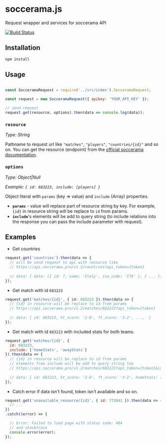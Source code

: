 # soccerama.js
Request wrapper and services for soccerama API

[![Build Status](https://travis-ci.org/noveogroup-amorgunov/soccerama.js.svg?branch=master)](https://travis-ci.org/noveogroup-amorgunov/soccerama.js)

## Installation

```js
npm install 
```

## Usage

```javascript

const SocceramaRequest = require('../src/index').SocceramaRequest;

const request = new SocceramaRequest({ apikey: 'YOUR_API_KEY' });

// send request
request.get(resource, options).then(data => console.log(data));
```

### `resource`
*Type: String*

Pathname to request url like `"matches"`, `"players"`, `"countries/{id}"` and so on. 
You can get the resource (endpoint) from the [official soccerama documentation](https://soccerama.pro/docs/1.2).

### `options`
*Type: Object|Null*

*Example: `{ id: 683223, include: [players] }`* 

Object literal with `params` (key => value) and `include` (Array) properties. 

- **`params`** - value will replace part of resource string by key. For example, `{id}` in resource string will be replace to `id` from params.
- **`include`**'s elements will be add to query string (to include relations into the response you can pass the include parameter with request).

## Examples

- Get countries

```javascript
request.get('countries').then(data => {
  // will be send request to api with resource like
  // https://api.soccerama.pro/v1.2/countries?api_token={token}
  
  // data: { data: [{ id: 7, name: 'Italy', iso_code: 'ITA' }, { ... }] }
});
```

- Get match with id `683223`

```javascript
request.get('matches/{id}', { id: 683223 }).then(data => {
  // {id} in resource will be replace to id from params
  // https://api.soccerama.pro/v1.2/matches/683223?api_token={token}
  
  // data: { id: 683223, ht_score: '2-0', ft_score: '3-2', ...,  }
});
```

- Get match with id `683223` with included stats for both teams.

```javascript
request.get('matches/{id}', {
  id: 683223,
  include: ['homeStats', 'awayStats']
}).then(data => {
  // {id} in resource will be replace to id from params
  // elements from include will be add to query string too
  // https://api.soccerama.pro/v1.2/matches/683223?api_token={token}&include=homeStats,awayStats
  
  // data: { id: 683223, ht_score: '2-0', ft_score: '3-2', homeStats: { ... }, awayStats: { ... }, ...  }
});

```

- Catch error if data isn't found, token isn't available and so on.

```javascript
request.get('unavailable_resource/{id}', { id: 772841 }).then(data => {
  // ...
})
.catch((error) => {

  // Error: Failed to load page with status code: 404
  // and stacktrace
  console.error(error);
});

```
